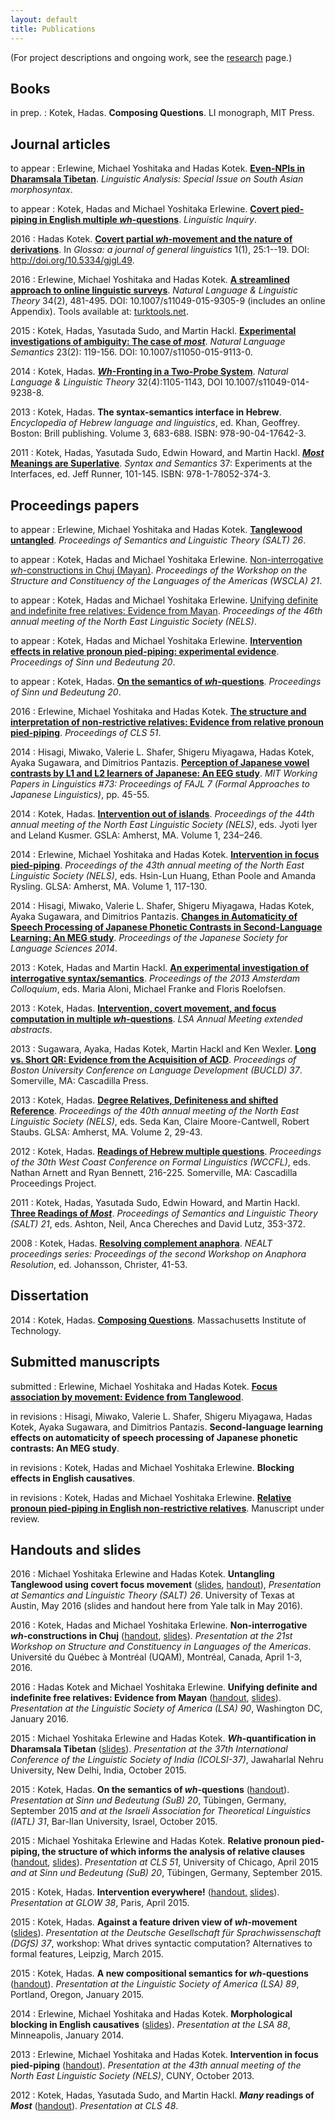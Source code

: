 ```yaml
---
layout: default
title: Publications
---
```


(For project descriptions and ongoing work, see the [research](http://hkotek.com/research.html) page.)

Books
-----
in prep.
: Kotek, Hadas. **Composing Questions**. LI monograph, MIT Press.


Journal articles
----------------

to appear
: Erlewine, Michael Yoshitaka and Hadas Kotek. [**Even-NPIs in Dharamsala Tibetan**](erlewine-kotek-tibetan.pdf). *Linguistic Analysis: Special Issue on South Asian morphosyntax*.

to appear
: Kotek, Hadas and Michael Yoshitaka Erlewine. [**Covert pied-piping in English multiple *wh*-questions**](http://ling.auf.net/lingbuzz/001736). *Linguistic Inquiry*.

2016
: Hadas Kotek. [**Covert partial *wh*-movement and the nature of derivations**](http://ling.auf.net/lingbuzz/002541/current.pdf?_s=TVHKDbQKt4hwC4kt). In *Glossa: a journal of general linguistics* 1(1), 25:1--19. DOI: http://doi.org/10.5334/gjgl.49. 

2016
: Erlewine, Michael Yoshitaka and Hadas Kotek. [**A streamlined approach to online linguistic surveys**](http://link.springer.com/article/10.1007/s11049-015-9305-9). *Natural Language & Linguistic Theory* 34(2), 481-495. DOI: 10.1007/s11049-015-9305-9 (includes an online Appendix). Tools available at: [turktools.net](http://turktools.net).

2015
: Kotek, Hadas, Yasutada Sudo, and Martin Hackl. [**Experimental investigations of ambiguity: The case of *most***](http://link.springer.com/article/10.1007/s11050-015-9113-0). *Natural Language Semantics* 23(2): 119-156. DOI: 10.1007/s11050-015-9113-0.

2014
: Kotek, Hadas. [***Wh*-Fronting in a Two-Probe System**](http://link.springer.com/article/10.1007/s11049-014-9238-8?sa_campaign=email%2Fevent%2FarticleAuthor%2FonlineFirst). *Natural Language & Linguistic Theory* 32(4):1105-1143, DOI 10.1007/s11049-014-9238-8.

2013
: Kotek, Hadas. **The syntax-semantics interface in Hebrew**. *Encyclopedia of Hebrew language and linguistics*, ed. Khan, Geoffrey. Boston: Brill publishing. Volume 3, 683-688. ISBN: 978-90-04-17642-3.

2011
: Kotek, Hadas, Yasutada Sudo, Edwin Howard, and Martin Hackl. [***Most* Meanings are Superlative**](Most%20meanings%20are%20superlative.pdf). *Syntax and Semantics* 37: Experiments at the Interfaces, ed. Jeff Runner, 101-145. ISBN: 978-1-78052-374-3.


Proceedings papers
------------------

to appear
: Erlewine, Michael Yoshitaka and Hadas Kotek. [**Tanglewood untangled**](salt26.pdf). *Proceedings of Semantics and Linguistic Theory (SALT) 26*.

to appear
: Kotek, Hadas and Michael Yoshitaka Erlewine. [Non-interrogative *wh*-constructions in Chuj (Mayan)](wscla2016.pdf). *Proceedings of the Workshop on the Structure and Constituency of the Languages of the Americas (WSCLA) 21*.

to appear
: Kotek, Hadas and Michael Yoshitaka Erlewine. [Unifying definite and indefinite free relatives: Evidence from Mayan](nels46.pdf). *Proceedings of the 46th annual meeting of the North East Linguistic Society (NELS)*.

to appear
: Kotek, Hadas and Michael Yoshitaka Erlewine. [**Intervention effects in relative pronoun pied-piping: experimental evidence**](kotek-erlewine-sub20.pdf). *Proceedings of Sinn und Bedeutung 20*.

to appear
: Kotek, Hadas. [**On the semantics of *wh*-questions**](SuB-wh-paper.pdf). *Proceedings of Sinn und Bedeutung 20*.

2016
: Erlewine, Michael Yoshitaka and Hadas Kotek. [**The structure and interpretation of non-restrictive relatives: Evidence from relative pronoun pied-piping**](Erlewine_Kotek-cls51.pdf). *Proceedings of CLS 51*.

2014 
: Hisagi, Miwako, Valerie L. Shafer, Shigeru Miyagawa, Hadas Kotek, Ayaka Sugawara, and Dimitrios Pantazis. [**Perception of Japanese vowel contrasts by L1 and L2 learners of Japanese: An EEG study**](Kotek-FAJL-procedings.pdf). *MIT Working Papers in Linguistics #73: Proceedings of FAJL 7 (Formal Approaches to Japanese Linguistics)*, pp. 45-55.

2014
: Kotek, Hadas. [**Intervention out of islands**](Kotek-intervention-out-of-islands.pdf). *Proceedings of the 44th annual meeting of the North East Linguistic Society (NELS)*, eds. Jyoti Iyer and Leland Kusmer. GSLA: Amherst, MA. Volume 1, 234–246.

2014
: Erlewine, Michael Yoshitaka and Hadas Kotek. [**Intervention in focus pied-piping**](http://semanticsarchive.net/Archive/WIzNzViN/erlewine-kotek-nels2013-preprint.pdf). *Proceedings of the 43th annual meeting of the North East Linguistic Society (NELS)*, eds. Hsin-Lun Huang, Ethan Poole and Amanda Rysling. GLSA: Amherst, MA. Volume 1, 117-130.

2014
: Hisagi, Miwako, Valerie L. Shafer, Shigeru Miyagawa, Hadas Kotek, Ayaka Sugawara, and Dimitrios Pantazis. [**Changes in Automaticity of Speech Processing of Japanese Phonetic Contrasts in Second-Language Learning: An MEG study**](Kotek-JSLS-proceedings.pdf). *Proceedings of the Japanese Society for Language Sciences 2014*.

2013
: Kotek, Hadas and Martin Hackl. [**An experimental investigation of interrogative syntax/semantics**](http://www.illc.uva.nl/AC/AC2013/uploaded_files/inlineitem/19_Kotek_Hackl.pdf). *Proceedings of the 2013 Amsterdam Colloquium*, eds. Maria Aloni, Michael Franke and Floris Roelofsen.

2013
: Kotek, Hadas. [**Intervention, covert movement, and focus computation in multiple *wh*-questions**](Kotek%20LSA%202013.pdf). *LSA Annual Meeting extended abstracts*.

2013
: Sugawara, Ayaka, Hadas Kotek, Martin Hackl and Ken Wexler. [**Long vs. Short QR: Evidence from the Acquisition of ACD**](Kotek%20ACD%20BUCLD%20proceedings.pdf). *Proceedings of Boston University Conference on Language Development (BUCLD) 37*. Somerville, MA: Cascadilla Press.

2013
: Kotek, Hadas. [**Degree Relatives, Definiteness and shifted Reference**](Kotek%20-%20Degree%20Relatives%20Definiteness%20and%20Shifted%20Reference.pdf). *Proceedings of the 40th annual meeting of the North East Linguistic Society (NELS)*, eds. Seda Kan, Claire Moore-Cantwell, Robert Staubs. GLSA: Amherst, MA. Volume 2, 29-43.

2012
: Kotek, Hadas. [**Readings of Hebrew multiple questions**](KotekWCCFL30revised2.pdf). *Proceedings of the 30th West Coast Conference on Formal Linguistics (WCCFL)*, eds. Nathan Arnett and Ryan Bennett, 216-225. Somerville, MA: Cascadilla Proceedings Project.

2011
: Kotek, Hadas, Yasutada Sudo, Edwin Howard, and Martin Hackl. [**Three Readings of *Most***](Three%20readings%20of%20most-final.pdf). *Proceedings of Semantics and Linguistic Theory (SALT) 21*, eds. Ashton, Neil, Anca Chereches and David Lutz, 353-372.

2008
: Kotek, Hadas. [**Resolving complement anaphora**](Kotek%20-%20Resolving%20complement%20anaphora.pdf). *NEALT proceedings series: Proceedings of the second Workshop on Anaphora Resolution*, ed. Johansson, Christer, 41-53.


Dissertation
------------

2014
: Kotek, Hadas. [**Composing Questions**](http://ling.auf.net/lingbuzz/002231/current.pdf?_s=mFXst8rtWr5B1Rhc). Massachusetts Institute of Technology.


Submitted manuscripts
---------------------

submitted
: Erlewine, Michael Yoshitaka and Hadas Kotek. [**Focus association by movement: Evidence from Tanglewood**](http://lingbuzz.auf.net/lingbuzz/003068). 

in revisions
: Hisagi, Miwako, Valerie L. Shafer, Shigeru Miyagawa, Hadas Kotek, Ayaka Sugawara, and Dimitrios Pantazis. **Second-language learning effects on automaticity of speech processing of Japanese phonetic contrasts: An MEG study**.

in revisions
: Kotek, Hadas and Michael Yoshitaka Erlewine. **Blocking effects in English causatives**.

in revisions
: Kotek, Hadas and Michael Yoshitaka Erlewine. [**Relative pronoun pied-piping in English non-restrictive relatives**](http://ling.auf.net/lingbuzz/002700/current.pdf?_s=e1xvXt7sPFmVZQto). Manuscript under review.



Handouts and slides
-------------------
2016
: Michael Yoshitaka Erlewine and Hadas Kotek. **Untangling Tanglewood using covert focus movement** ([slides](Yale2016-Tanglewood-slides.pdf), [handout](Yale2016-Tanglewood-handout.pdf)), *Presentation at Semantics and Linguistic Theory (SALT) 26*. University of Texas at Austin, May 2016 (slides and handout here from Yale talk in May 2016).

2016 
: Kotek, Hadas and Michael Yoshitaka Erlewine. **Non-interrogative *wh*-constructions in Chuj** ([handout](wscla-handout.pdf), [slides](wscla-slides.pdf)). *Presentation at the 21st Workshop on Structure and Constituency in Languages of the Americas*. Université du Québec à Montréal (UQAM), Montréal, Canada, April 1-3, 2016.

2016
: Hadas Kotek and Michael Yoshitaka Erlewine. **Unifying definite and indefinite free relatives: Evidence from Mayan** ([handout](LSA90-handout.pdf), [slides](LSA90-slides.pdf)). *Presentation at the Linguistic Society of America (LSA) 90*, Washington DC, January 2016.

2015 
: Michael Yoshitaka Erlewine and Hadas Kotek. ***Wh*-quantification in Dharamsala Tibetan** ([slides](ICOLSI-slides.pdf)). *Presentation at the  37th International Conference of the Linguistic Society of India (ICOLSI-37)*,  Jawaharlal Nehru University, New Delhi, India, October 2015. 

2015
: Kotek, Hadas. **On the semantics of *wh*-questions** ([handout](SuB20-wh-handout.pdf)). *Presentation at Sinn und Bedeutung (SuB) 20*, Tübingen, Germany, September 2015 *and at the Israeli Association for Theoretical Linguistics (IATL) 31*, Bar-Ilan University, Israel, October 2015.

2015 
: Michael Yoshitaka Erlewine and Hadas Kotek. **Relative pronoun pied-piping, the structure of which informs the analysis of relative clauses** ([handout](SuB20-RC-handout.pdf), [slides](Erlewine-kotek-relp-cls2015.pdf)). *Presentation at CLS 51*, University of Chicago, April 2015 *and at Sinn und Bedeutung (SuB) 20*, Tübingen, Germany, September 2015.

2015
: Kotek, Hadas. **Intervention everywhere!** ([handout,](Kotek-intervention-everywhere-handout.pdf) [slides](Kotek-intervention-everywhere-slides.pdf)). *Presentation at GLOW 38*, Paris, April 2015.

2015
: Kotek, Hadas. **Against a feature driven view of *wh*-movement** ([slides](Kotek-covert-scrambling-slides.pdf)). *Presentation at the Deutsche Gesellschaft für Sprachwissenschaft (DGfS) 37*, workshop: What drives syntactic computation? Alternatives to formal features, Leipzig, March 2015.

2015
: Kotek, Hadas. **A new compositional semantics for *wh*-questions** ([handout](Kotek-synsem-handout.pdf)). *Presentation at the Linguistic Society of America (LSA) 89*, Portland, Oregon, January 2015. 

2014
: Erlewine, Michael Yoshitaka and Hadas Kotek. **Morphological blocking in English causatives** ([slides](Erlewine-Kotek-slides-blocking-lsa2014.pdf)). *Presentation at the LSA 88*, Minneapolis, January 2014.

2013
: Erlewine, Michael Yoshitaka and Hadas Kotek. **Intervention in focus pied-piping** ([handout](Kotek-Erlewine-nels2013.pdf)). *Presentation at the 43th annual meeting of the North East Linguistic Society (NELS)*, CUNY, October 2013.

2012
: Kotek, Hadas, Yasutada Sudo, and Martin Hackl. ***Many* readings of *Most*** ([handout](Kotek%20-%20Many%20readings%20of%20most.pdf)). *Presentation at CLS 48*.
